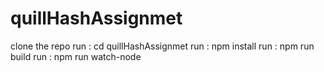 # quillHashAssignmet
clone the repo
run : cd quillHashAssignmet
run : npm install
run : npm run build
run : npm run watch-node
